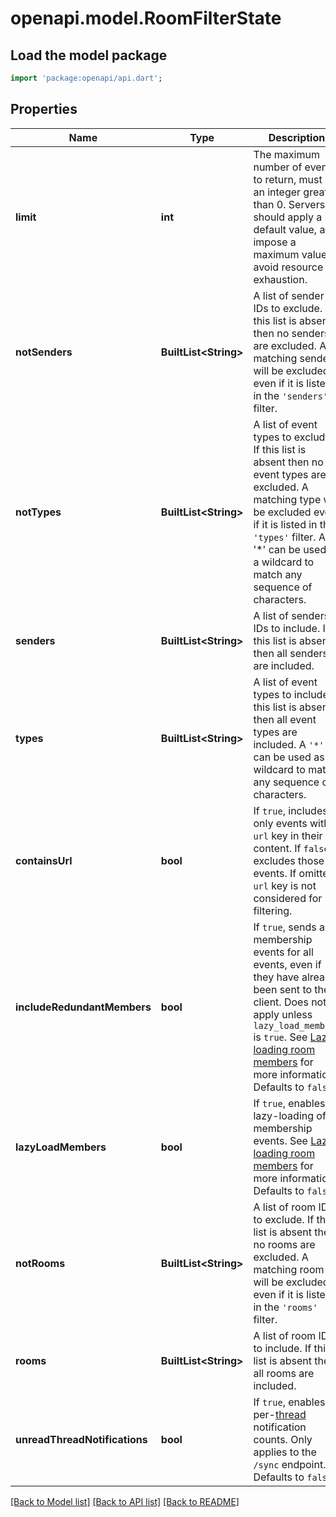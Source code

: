 # openapi.model.RoomFilterState

## Load the model package
```dart
import 'package:openapi/api.dart';
```

## Properties
Name | Type | Description | Notes
------------ | ------------- | ------------- | -------------
**limit** | **int** | The maximum number of events to return, must be an integer greater than 0.  Servers should apply a default value, and impose a maximum value to avoid resource exhaustion.  | [optional] 
**notSenders** | **BuiltList&lt;String&gt;** | A list of sender IDs to exclude. If this list is absent then no senders are excluded. A matching sender will be excluded even if it is listed in the `'senders'` filter. | [optional] 
**notTypes** | **BuiltList&lt;String&gt;** | A list of event types to exclude. If this list is absent then no event types are excluded. A matching type will be excluded even if it is listed in the `'types'` filter. A '*' can be used as a wildcard to match any sequence of characters. | [optional] 
**senders** | **BuiltList&lt;String&gt;** | A list of senders IDs to include. If this list is absent then all senders are included. | [optional] 
**types** | **BuiltList&lt;String&gt;** | A list of event types to include. If this list is absent then all event types are included. A `'*'` can be used as a wildcard to match any sequence of characters. | [optional] 
**containsUrl** | **bool** | If `true`, includes only events with a `url` key in their content. If `false`, excludes those events. If omitted, `url` key is not considered for filtering. | [optional] 
**includeRedundantMembers** | **bool** | If `true`, sends all membership events for all events, even if they have already been sent to the client. Does not apply unless `lazy_load_members` is `true`. See [Lazy-loading room members](https://spec.matrix.org/v1.13/client-server-api/#lazy-loading-room-members) for more information. Defaults to `false`. | [optional] 
**lazyLoadMembers** | **bool** | If `true`, enables lazy-loading of membership events. See [Lazy-loading room members](https://spec.matrix.org/v1.13/client-server-api/#lazy-loading-room-members) for more information. Defaults to `false`. | [optional] 
**notRooms** | **BuiltList&lt;String&gt;** | A list of room IDs to exclude. If this list is absent then no rooms are excluded. A matching room will be excluded even if it is listed in the `'rooms'` filter. | [optional] 
**rooms** | **BuiltList&lt;String&gt;** | A list of room IDs to include. If this list is absent then all rooms are included. | [optional] 
**unreadThreadNotifications** | **bool** | If `true`, enables per-[thread](https://spec.matrix.org/v1.13/client-server-api/#threading) notification counts. Only applies to the `/sync` endpoint. Defaults to `false`. | [optional] 

[[Back to Model list]](../README.md#documentation-for-models) [[Back to API list]](../README.md#documentation-for-api-endpoints) [[Back to README]](../README.md)


